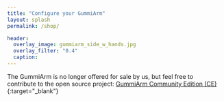 ```yaml
---
title: "Configure your GummiArm"
layout: splash
permalink: /shop/

header:
  overlay_image: gummiarm_side_w_hands.jpg
  overlay_filter: "0.4"
  caption:
---
```


The GummiArm is no longer offered for sale by us, but feel free to contribute to the open source project: [GummiArm Community Edition (CE)](https://github.com/GummiArmCE){:target="_blank"} 

